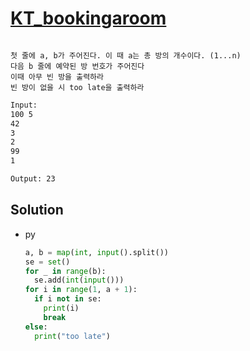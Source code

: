 # [KT_bookingaroom](https://open.kattis.com/problems/bookingaroom)

```en

```

```kr
첫 줄에 a, b가 주어진다. 이 때 a는 총 방의 개수이다. (1...n)
다음 b 줄에 예약된 방 번호가 주어진다
이때 아무 빈 방을 출력하라
빈 방이 없을 시 too late을 출력하라
```

```txt
Input:
100 5
42
3
2
99
1

Output: 23
```

## Solution

* py

  ```py
  a, b = map(int, input().split())
  se = set()
  for _ in range(b):
    se.add(int(input()))
  for i in range(1, a + 1):
    if i not in se:
      print(i)
      break
  else:
    print("too late")
  ```
